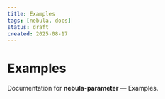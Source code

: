 ```yaml
---
title: Examples
tags: [nebula, docs]
status: draft
created: 2025-08-17
---
```


# Examples

Documentation for **nebula-parameter** — Examples.
